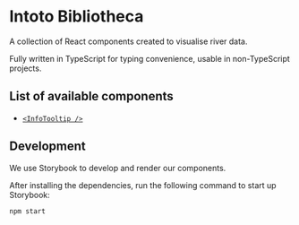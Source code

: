 # Intoto Bibliotheca

A collection of React components created to visualise river data.

Fully written in TypeScript for typing convenience, usable in non-TypeScript projects.

## List of available components

- [`<InfoTooltip />`](./src/info-tooltip)

## Development

We use Storybook to develop and render our components.

After installing the dependencies, run the following command to start up Storybook:

```
npm start
```
